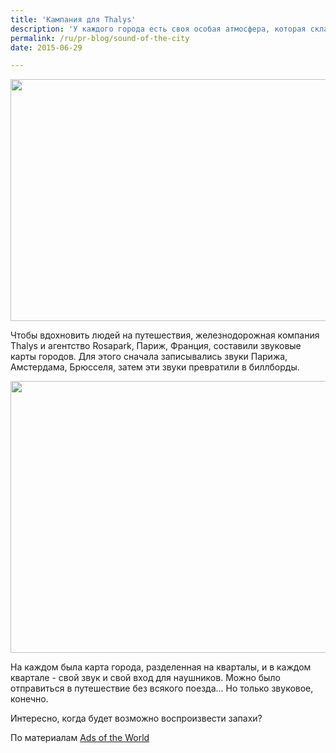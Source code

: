 ```yaml
---
title: 'Кампания для Thalys'
description: 'У каждого города есть своя особая атмосфера, которая складывается из миллионов составляющих. Но если архитектуру, парки и лица людей относительно просто передать, то как передать очарование звуков города? Шелест листвы, шум оживленного рынка, музыку уличных артистов?'
permalink: /ru/pr-blog/sound-of-the-city
date: 2015-06-29

---
```


<img src="{{ site.assets }}/upload/Thalys_WhatifaCityCouldTalk15.jpg" alt="" class="post__img" width="580" height="387">

Чтобы вдохновить людей на путешествия, железнодорожная компания Thalys и агентство Rosapark, Париж, Франция, составили звуковые карты городов. Для этого сначала записывались звуки Парижа, Амстердама, Брюсселя, затем эти звуки превратили в биллборды.

<img src="{{ site.assets }}/upload/CI5UGwxWgAADUs2.jpg" alt="" class="post__img" width="580" height="435">

 На каждом была карта города, разделенная на кварталы, и в каждом квартале - свой звук и свой вход для наушников. Можно было отправиться в путешествие без всякого поезда... Но только звуковое, конечно.

Интересно, когда будет возможно воспроизвести запахи?

По материалам <a href="http://adsoftheworld.com/media/ambient/thalys_trains_sounds_of_the_city">Ads of the World </a>

